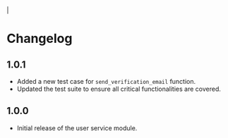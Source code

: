 |
# Changelog

## 1.0.1
- Added a new test case for `send_verification_email` function.
- Updated the test suite to ensure all critical functionalities are covered.

## 1.0.0
- Initial release of the user service module.